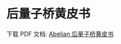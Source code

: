 
# 后量子桥黄皮书

下载 PDF 文档: [Abelian 后量子桥黄皮书](https://download.abelian.info/release/docs/Abelian%20PQZK%20Bridge.pdf)
